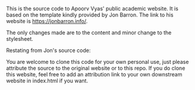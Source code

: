 This is the source code to Apoorv Vyas' public academic website. It is based on the template kindly provided by Jon Barron. The link to his website is https://jonbarron.info/. 

The only changes made are to the content and minor change to the stylesheet.

Restating from Jon's source code:

You are welcome to clone this code for your own personal use, just please attribute the source to the original website or to this repo. If you do clone this website, feel free to add an attribution link to your own downstream website in index.html if you want.
